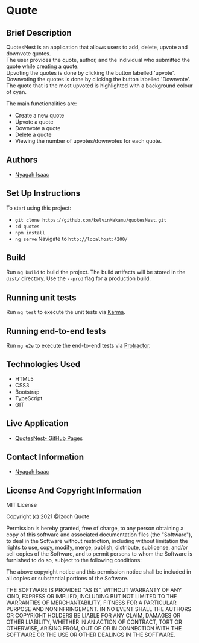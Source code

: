


# Quote

## Brief Description

QuotesNest is an application that allows users to add, delete, upvote and downvote quotes.<br>
The user provides the quote, author, and the individual who submitted the quote while creating a quote.<br>
Upvoting the quotes is done by clicking the button labelled 'upvote'. <br>
Downvoting the quotes is done by clicking the button labelled 'Downvote'.<br> 
The quote that is the most upvoted is highlighted with a background colour of cyan.<br>

The main functionalities are:<br>
* Create a new quote
* Upvote a quote
* Downvote a quote
* Delete a quote
* Viewing the number of upvotes/downvotes for each quote.

## Authors 

* [Nyagah Isaac]()

## Set Up Instructions 

To start using this project:

* `git clone https://github.com/kelvinMakamu/quotesNest.git`
* `cd quotes`
* `npm install `
* `ng serve` Navigate to `http://localhost:4200/`

## Build

Run `ng build` to build the project. The build artifacts will be stored in the `dist/` directory. Use the `--prod` flag for a production build.

## Running unit tests

Run `ng test` to execute the unit tests via [Karma](https://karma-runner.github.io).

## Running end-to-end tests

Run `ng e2e` to execute the end-to-end tests via [Protractor](http://www.protractortest.org/).

## Technologies Used

* HTML5
* CSS3
* Bootstrap
* TypeScript
* GIT

## Live Application

* [QuotesNest- GitHub Pages]()

## Contact Information

* [Nyagah Isaac](mailto:nyagahisaac21@gmail.com?subject=[GitHub]%20Private%20and%20Confidential)

## License And Copyright Information

MIT License

Copyright (c) 2021 @Izooh Quote

Permission is hereby granted, free of charge, to any person obtaining a copy of this software and associated documentation files (the "Software"), to deal in the Software without restriction, including without limitation the rights to use, copy, modify, merge, publish, distribute, sublicense, and/or sell copies of the Software, and to permit persons to whom the Software is furnished to do so, subject to the following conditions:

The above copyright notice and this permission notice shall be included in all copies or substantial portions of the Software.

THE SOFTWARE IS PROVIDED "AS IS", WITHOUT WARRANTY OF ANY KIND, EXPRESS OR IMPLIED, INCLUDING BUT NOT LIMITED TO THE WARRANTIES OF MERCHANTABILITY, FITNESS FOR A PARTICULAR PURPOSE AND NONINFRINGEMENT. IN NO EVENT SHALL THE AUTHORS OR COPYRIGHT HOLDERS BE LIABLE FOR ANY CLAIM, DAMAGES OR OTHER LIABILITY, WHETHER IN AN ACTION OF CONTRACT, TORT OR OTHERWISE, ARISING FROM, OUT OF OR IN CONNECTION WITH THE SOFTWARE OR THE USE OR OTHER DEALINGS IN THE SOFTWARE.
